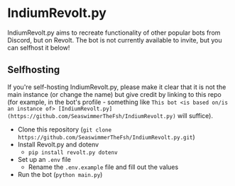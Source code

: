 # IndiumRevolt.py

IndiumRevolt.py aims to recreate functionality of other popular bots from Discord, but on Revolt.
The bot is not currently available to invite, but you can selfhost it below!

## Selfhosting

If you're self-hosting IndiumRevolt.py, please make it clear that it is not the main instance (or change the name) but give credit by linking to this repo (for example, in the bot's profile - something like ``This bot <is based on/is an instance of> [IndiumRevolt.py](https://github.com/SeaswimmerTheFsh/IndiumRevolt.py)`` will suffice).

* Clone this repository (`git clone https://github.com/SeaswimmerTheFsh/IndiumRevolt.py.git`)
* Install Revolt.py and dotenv
  * ``pip install revolt.py dotenv``
* Set up an `.env` file
  * Rename the `.env.example` file and fill out the values
* Run the bot (`python main.py`)
